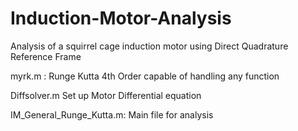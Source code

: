 # Induction-Motor-Analysis

Analysis of a squirrel cage induction motor using Direct Quadrature Reference Frame

myrk.m : Runge Kutta 4th Order capable of handling any function

Diffsolver.m Set up Motor Differential equation

IM_General_Runge_Kutta.m: Main file for analysis
